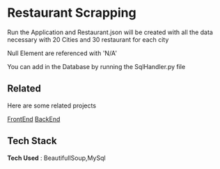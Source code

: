
# Restaurant Scrapping

Run the Application and Restaurant.json will be created with all the data necessary with 20 Cities and 30 restaurant for each city 

Null Element are referenced with 'N/A'

You can add in the Database by running the SqlHandler.py file

## Related

Here are some related projects

[FrontEnd](https://github.com/AdilCHBALY/Restaurant_frontend)
[BackEnd](https://github.com/AdilCHBALY/Restaurant_API)

## Tech Stack

**Tech Used** : BeautifullSoup,MySql


